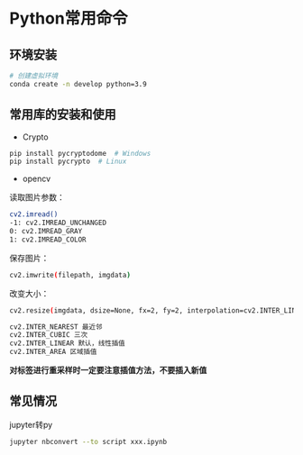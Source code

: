 # Python常用命令

## 环境安装

```sh
# 创建虚拟环境
conda create -n develop python=3.9
```

## 常用库的安装和使用

* Crypto

```sh
pip install pycryptodome  # Windows
pip install pycrypto  # Linux
```

* opencv

读取图片参数：

```sh
cv2.imread()
-1: cv2.IMREAD_UNCHANGED
0: cv2.IMREAD_GRAY
1: cv2.IMREAD_COLOR
```

保存图片：

```sh
cv2.imwrite(filepath, imgdata)
```

改变大小：

```sh
cv2.resize(imgdata, dsize=None, fx=2, fy=2, interpolation=cv2.INTER_LINEAR)

cv2.INTER_NEAREST 最近邻
cv2.INTER_CUBIC 三次
cv2.INTER_LINEAR 默认，线性插值
cv2.INTER_AREA 区域插值
```

**对标签进行重采样时一定要注意插值方法，不要插入新值**

## 常见情况

jupyter转py

```sh
jupyter nbconvert --to script xxx.ipynb
```
